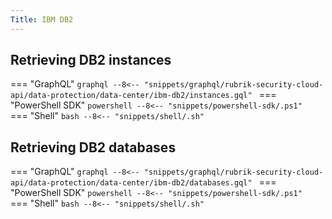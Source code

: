 ```yaml
---
Title: IBM DB2
---
```


## Retrieving DB2 instances

=== "GraphQL"
    ```graphql
    --8<-- "snippets/graphql/rubrik-security-cloud-api/data-protection/data-center/ibm-db2/instances.gql"
    ```
=== "PowerShell SDK"
    ```powershell
    --8<-- "snippets/powershell-sdk/.ps1"
    ```
=== "Shell"
    ```bash
    --8<-- "snippets/shell/.sh"
    ```

## Retrieving DB2 databases

=== "GraphQL"
    ```graphql
    --8<-- "snippets/graphql/rubrik-security-cloud-api/data-protection/data-center/ibm-db2/databases.gql"
    ```
=== "PowerShell SDK"
    ```powershell
    --8<-- "snippets/powershell-sdk/.ps1"
    ```
=== "Shell"
    ```bash
    --8<-- "snippets/shell/.sh"
    ```